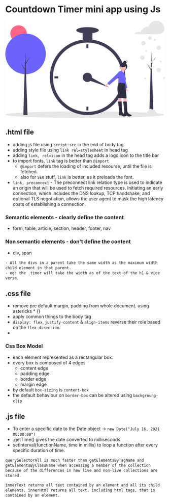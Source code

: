 # Countdown Timer mini app using Js
![Tux, the Linux mascot](/assets/clock.svg)

.html file
----------
+ adding js file using `script:src` in the end of body tag
+ adding style file using `link rel=stylesheet` in head tag
+ adding `link, rel=icon` in the head tag adds a logo icon to the title bar
+ to import fonts, `link` tag is better than `@import`
    + `@import` defers the loading of included resourse, until the file is fetched.
    + also for `SEO` stuff, `link` is better, as it preloads the font.
+ `link, preconnect` - The preconnect link relation type is used to indicate an origin that will be used to fetch required resources. Initiating an early connection, which includes the DNS lookup, TCP handshake, and optional TLS negotiation, allows the user agent to mask the high latency costs of establishing a connection.

### Semantic elements - clearly define the content
* form, table, article, section, header, footer, nav

### Non semantic elements - don't define the content
* div, span

```
- All the divs in a parent take the same width as the maximum width child element in that parent.
- eg: the .timer will take the width as of the text of the h1 & vice versa.
```

.css file
---------
+ remove pre default margin, padding from whole document. using astericks * {}
+ apply common things to the body tag
+ `display: flex`, `justify-content` & `align-items` reverse their role based on the `flex-direction`.
+ 

### Css Box Model
+ each element represented as a rectangular box.
+ every box is composed of 4 edges
    + content edge
    + padding edge
    + border edge
    + margin edge
+ by default `box-sizing` is `content-box`
+ the default behaviour on `border-box` can be altered using `backgroung-clip`

.js file
--------
+ To enter a specific date to the Date object -> `new Date("July 16, 2021 00:00:00")`
+ .getTime() gives the date converted to milliseconds
+ setInterval(functionName, time in millis) to loop a function after every specific duration of time.

```
querySelectorAll is much faster than getElementsByTagName and getElementsByClassName when accessing a member of the collection because of the differences in how live and non-live collections are stored.
```

```
innerText returns all text contained by an element and all its child elements. innerHtml returns all text, including html tags, that is contained by an element.
```